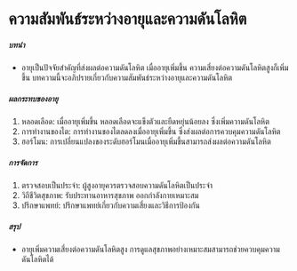 # ความสัมพันธ์ระหว่างอายุและความดันโลหิต

##### บทนำ
* อายุเป็นปัจจัยสำคัญที่ส่งผลต่อความดันโลหิต เมื่ออายุเพิ่มขึ้น ความเสี่ยงต่อความดันโลหิตสูงก็เพิ่มขึ้น บทความนี้จะอภิปรายเกี่ยวกับความสัมพันธ์ระหว่างอายุและความดันโลหิต

##### ผลกระทบของอายุ
1. หลอดเลือด: เมื่ออายุเพิ่มขึ้น หลอดเลือดจะแข็งตัวและยืดหยุ่นน้อยลง ซึ่งเพิ่มความดันโลหิต
2. การทำงานของไต: การทำงานของไตลดลงเมื่ออายุเพิ่มขึ้น ซึ่งส่งผลต่อการควบคุมความดันโลหิต
3. ฮอร์โมน: การเปลี่ยนแปลงของระดับฮอร์โมนเมื่ออายุเพิ่มขึ้นสามารถส่งผลต่อความดันโลหิต

##### การจัดการ
1. ตรวจสอบเป็นประจำ: ผู้สูงอายุควรตรวจสอบความดันโลหิตเป็นประจำ
2. วิถีชีวิตสุขภาพ: รับประทานอาหารสุขภาพ ออกกำลังกายเหมาะสม
3. ปรึกษาแพทย์: ปรึกษาแพทย์เกี่ยวกับความเสี่ยงและวิธีการป้องกัน

##### สรุป
* อายุเพิ่มความเสี่ยงต่อความดันโลหิตสูง การดูแลสุขภาพอย่างเหมาะสมสามารถช่วยควบคุมความดันโลหิตได้